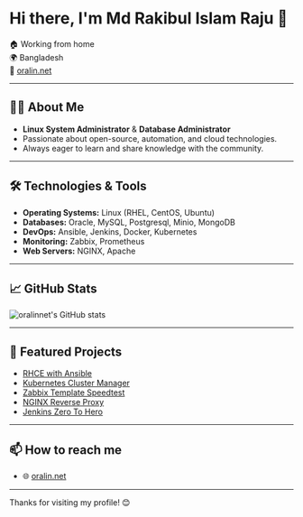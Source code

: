 # Hi there, I'm Md Rakibul Islam Raju 👋

🏠 Working from home  
🌍 Bangladesh  
🔗 [oralin.net](https://oralin.net)

---

## 👨‍💻 About Me

- **Linux System Administrator** & **Database Administrator**
- Passionate about open-source, automation, and cloud technologies.
- Always eager to learn and share knowledge with the community.

---

## 🛠️ Technologies & Tools

- **Operating Systems:** Linux (RHEL, CentOS, Ubuntu)
- **Databases:** Oracle, MySQL, Postgresql, Minio, MongoDB 
- **DevOps:** Ansible, Jenkins, Docker, Kubernetes
- **Monitoring:** Zabbix, Prometheus
- **Web Servers:** NGINX, Apache

---

## 📈 GitHub Stats

![oralinnet's GitHub stats](https://github-readme-stats.vercel.app/api?username=oralinnet&show_icons=true&theme=radical)

---

## 📂 Featured Projects

- [RHCE with Ansible](https://github.com/oralinnet/RHCE)
- [Kubernetes Cluster Manager](https://github.com/oralinnet/kubernetes)
- [Zabbix Template Speedtest](https://github.com/oralinnet/zabbix-template-speedtest)
- [NGINX Reverse Proxy](https://github.com/oralinnet/nginx-reverse-proxy)
- [Jenkins Zero To Hero](https://github.com/oralinnet/Jenkins-Zero-To-Hero)

---

## 📫 How to reach me

- 🌐 [oralin.net](https://oralin.net)

---

Thanks for visiting my profile! 😊
